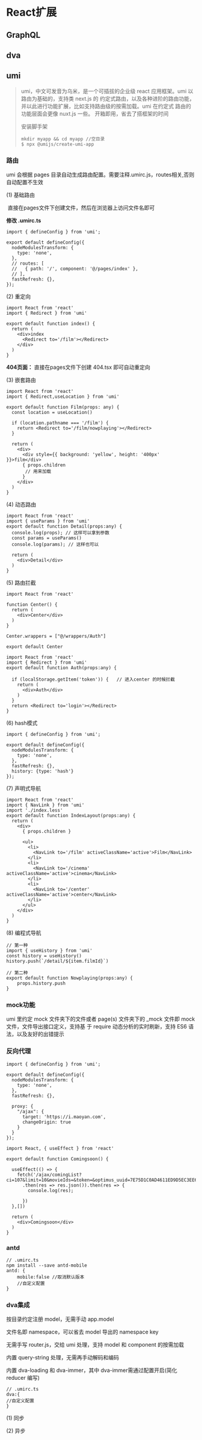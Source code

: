 # React扩展

## GraphQL



## dva



## umi

> umi，中文可发音为乌米，是一个可插拔的企业级 react 应用框架。umi 以路由为基础的，支持类 next.js 的 约定式路由，以及各种进阶的路由功能，并以此进行功能扩展，比如支持路由级的按需加载。umi 在约定式 路由的功能层面会更像 nuxt.js 一些。 开箱即用，省去了搭框架的时间
>
> 安装脚手架
>
> ```shell
> mkdir myapp && cd myapp //空目录
> $ npx @umijs/create-umi-app
> ```

### 路由

umi 会根据 pages 目录自动生成路由配置。需要注释.umirc.js，routes相关,否则自动配置不生效

(1) 基础路由

​	直接在pages文件下创建文件，然后在浏览器上访问文件名即可

 **修改 .umirc.ts**

```tsx
import { defineConfig } from 'umi';

export default defineConfig({
  nodeModulesTransform: {
    type: 'none',
  },
  // routes: [
  //   { path: '/', component: '@/pages/index' },
  // ],
  fastRefresh: {},
});

```

(2) 重定向

```tsx
import React from 'react'
import { Redirect } from 'umi'

export default function index() {
  return (
    <div>index
      <Redirect to='/film'></Redirect>
    </div>
  )
}
```

**404页面：** 直接在pages文件下创建 404.tsx 即可自动重定向

(3) 嵌套路由

```tsx
import React from 'react'
import { Redirect,useLocation } from 'umi'

export default function Film(props: any) {
  const location = useLocation()

  if (location.pathname === '/film') { 
    return <Redirect to='/film/nowplaying'></Redirect>
  }

  return (
    <div>
      <div style={{ background: 'yellow', height: '400px' }}>film</div>
      { props.children
       // 用来加载
      } 
    </div>
  )
}
```

(4) 动态路由

```tsx
import React from 'react'
import { useParams } from 'umi'
export default function Detail(props:any) {
  console.log(props); // 这样可以拿到参数
  const params = useParams()
  console.log(params); // 这样也可以

  return (
    <div>Detail</div>
  )
}
```

(5) 路由拦截

```tsx
import React from 'react'

function Center() {
  return (
    <div>Center</div>
  )
}

Center.wrappers = ["@/wrappers/Auth"]

export default Center
```

```tsx
import React from 'react'
import { Redirect } from 'umi'
export default function Auth(props:any) {

  if (localStorage.getItem('token')) {   // 进入center 的时候拦截
    return (
      <div>Auth</div>
    )
  }
  return <Redirect to='login'></Redirect> 
}
```

(6) hash模式

```tsx
import { defineConfig } from 'umi';

export default defineConfig({
  nodeModulesTransform: {
    type: 'none',
  },
  fastRefresh: {},
  history: {type: 'hash'}
});
```

(7) 声明式导航

```tsx
import React from 'react'
import { NavLink } from 'umi'
import './index.less'
export default function IndexLayout(props:any) {
  return (
    <div>
      { props.children }

      <ul>
        <li>
          <NavLink to='/film' activeClassName='active'>Film</NavLink>
        </li>
        <li>
          <NavLink to='/cinema' activeClassName='active'>cinema</NavLink>
        </li>
        <li>
          <NavLink to='/center' activeClassName='active'>center</NavLink>
        </li>
      </ul>
    </div>
  )
}
```

(8) 编程式导航

```tsx
// 第一种
import { useHistory } from 'umi'
const history = useHistory()
history.push(`/detail/${item.filmId}`)

// 第二种
export default function Nowplaying(props:any) {
	props.history.push
}

```



### mock功能

umi 里约定 mock 文件夹下的文件或者 page(s) 文件夹下的 _mock 文件即 mock 文件，文件导出接口定义，支持基 于 require 动态分析的实时刷新，支持 ES6 语法，以及友好的出错提示



### 反向代理

```tsx
import { defineConfig } from 'umi';

export default defineConfig({
  nodeModulesTransform: {
    type: 'none',
  },
  fastRefresh: {},

  proxy: {
    "/ajax": {
      target: 'https://i.maoyan.com',
      changeOrigin: true
    }
  }
});

```

```tsx
import React, { useEffect } from 'react'

export default function Comingsoon() {

  useEffect(() => { 
    fetch('/ajax/comingList?ci=107&limit=10&movieIds=&token=&optimus_uuid=7E75D1C0AD4611ED9D5EC3EE6F631E4D7C834F76E9E443559AB5F4605556FBA7&optimus_risk_level=71&optimus_code=10')
      .then(res => res.json()).then(res => { 
        console.log(res);
        
      })
  },[])

  return (
    <div>Comingsoon</div>
  )
}
```

### antd

```tsx
// .umirc.ts
npm install --save antd-mobile
antd: {
    mobile:false //取消默认版本
	//自定义配置
}
```

### dva集成

按目录约定注册 model，无需手动 app.model 

文件名即 namespace，可以省去 model 导出的 namespace key 

无需手写 router.js，交给 umi 处理，支持 model 和 component 的按需加载 

内置 query-string 处理，无需再手动解码和编码 

内置 dva-loading 和 dva-immer，其中 dva-immer需通过配置开启(简化 reducer 编写)

```tsx
// .umirc.ts
dva:{
//自定义配置
}
```

(1) 同步



(2) 异步